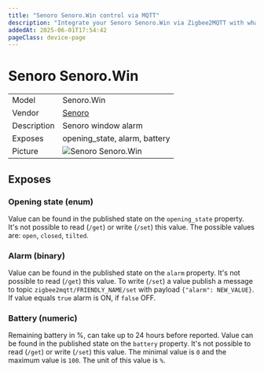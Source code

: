 ```yaml
---
title: "Senoro Senoro.Win control via MQTT"
description: "Integrate your Senoro Senoro.Win via Zigbee2MQTT with whatever smart home infrastructure you are using without the vendor's bridge or gateway."
addedAt: 2025-06-01T17:54:42
pageClass: device-page
---
```


<!-- !!!! -->
<!-- ATTENTION: This file is auto-generated through docgen! -->
<!-- You can only edit the "Notes"-Section between the two comment lines "Notes BEGIN" and "Notes END". -->
<!-- Do not use h1 or h2 heading within "## Notes"-Section. -->
<!-- !!!! -->

# Senoro Senoro.Win

|     |     |
|-----|-----|
| Model | Senoro.Win  |
| Vendor  | [Senoro](/supported-devices/#v=Senoro)  |
| Description | Senoro window alarm |
| Exposes | opening_state, alarm, battery |
| Picture | ![Senoro Senoro.Win](https://www.zigbee2mqtt.io/images/devices/Senoro.Win.png) |


<!-- Notes BEGIN: You can edit here. Add "## Notes" headline if not already present. -->


<!-- Notes END: Do not edit below this line -->




## Exposes

### Opening state (enum)
Value can be found in the published state on the `opening_state` property.
It's not possible to read (`/get`) or write (`/set`) this value.
The possible values are: `open`, `closed`, `tilted`.

### Alarm (binary)
Value can be found in the published state on the `alarm` property.
It's not possible to read (`/get`) this value.
To write (`/set`) a value publish a message to topic `zigbee2mqtt/FRIENDLY_NAME/set` with payload `{"alarm": NEW_VALUE}`.
If value equals `true` alarm is ON, if `false` OFF.

### Battery (numeric)
Remaining battery in %, can take up to 24 hours before reported.
Value can be found in the published state on the `battery` property.
It's not possible to read (`/get`) or write (`/set`) this value.
The minimal value is `0` and the maximum value is `100`.
The unit of this value is `%`.

